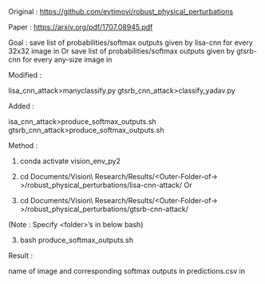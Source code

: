 Original : https://github.com/evtimovi/robust_physical_perturbations

Paper : https://arxiv.org/pdf/1707.08945.pdf

Goal : 
save list of probabilities/softmax outputs given by lisa-cnn for every 32x32 image in <folder>
Or
save list of probabilities/softmax outputs given by gtsrb-cnn for every any-size image in <folder>

Modified : 

lisa_cnn_attack>manyclassify.py
gtsrb_cnn_attack>classify_yadav.py

Added :
 
isa_cnn_attack>produce_softmax_outputs.sh
gtsrb_cnn_attack>produce_softmax_outputs.sh

Method : 

1. conda activate vision_env_py2

2. cd Documents/Vision\ Research/Results/<Outer-Folder-of-<folder>>/robust_physical_perturbations/lisa-cnn-attack/
Or
2. cd Documents/Vision\ Research/Results/<Outer-Folder-of-<folder>>/robust_physical_perturbations/gtsrb-cnn-attack/

(Note : Specify \<folder\>’s in below bash)

3. bash produce_softmax_outputs.sh

Result : 

name of image and corresponding softmax outputs in predictions.csv in <folder>


